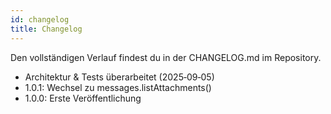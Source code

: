```yaml
---
id: changelog
title: Changelog
---
```


Den vollständigen Verlauf findest du in der CHANGELOG.md im Repository.

- Architektur & Tests überarbeitet (2025‑09‑05)
- 1.0.1: Wechsel zu messages.listAttachments()
- 1.0.0: Erste Veröffentlichung

